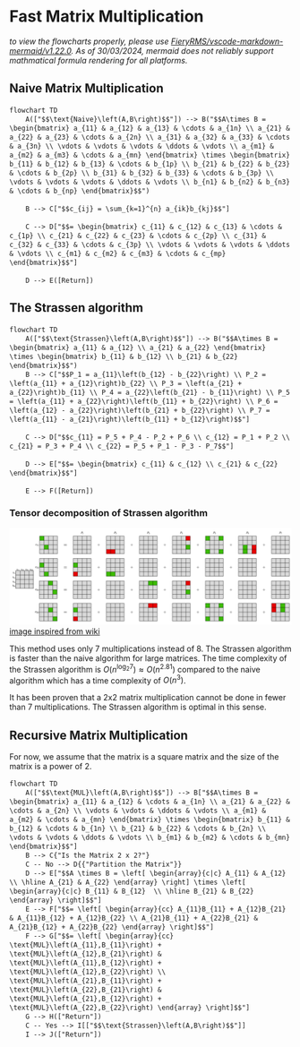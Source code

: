 # Fast Matrix Multiplication

_to view the flowcharts properly, please use [FieryRMS/vscode-markdown-mermaid/v1.22.0](https://github.com/FieryRMS/vscode-markdown-mermaid/releases/tag/v1.22.0). As of 30/03/2024, mermaid does not reliably support mathmatical formula rendering for all platforms._

## Naive Matrix Multiplication

```mermaid
flowchart TD
    A(["$$\text{Naive}\left(A,B\right)$$"]) --> B("$$A\times B = \begin{bmatrix} a_{11} & a_{12} & a_{13} & \cdots & a_{1n} \\ a_{21} & a_{22} & a_{23} & \cdots & a_{2n} \\ a_{31} & a_{32} & a_{33} & \cdots & a_{3n} \\ \vdots & \vdots & \vdots & \ddots & \vdots \\ a_{m1} & a_{m2} & a_{m3} & \cdots & a_{mn} \end{bmatrix} \times \begin{bmatrix} b_{11} & b_{12} & b_{13} & \cdots & b_{1p} \\ b_{21} & b_{22} & b_{23} & \cdots & b_{2p} \\ b_{31} & b_{32} & b_{33} & \cdots & b_{3p} \\ \vdots & \vdots & \vdots & \ddots & \vdots \\ b_{n1} & b_{n2} & b_{n3} & \cdots & b_{np} \end{bmatrix}$$")

    B --> C["$$c_{ij} = \sum_{k=1}^{n} a_{ik}b_{kj}$$"]

    C --> D["$$= \begin{bmatrix} c_{11} & c_{12} & c_{13} & \cdots & c_{1p} \\ c_{21} & c_{22} & c_{23} & \cdots & c_{2p} \\ c_{31} & c_{32} & c_{33} & \cdots & c_{3p} \\ \vdots & \vdots & \vdots & \ddots & \vdots \\ c_{m1} & c_{m2} & c_{m3} & \cdots & c_{mp} \end{bmatrix}$$"]

    D --> E([Return])
```

## The Strassen algorithm

```mermaid
flowchart TD
    A(["$$\text{Strassen}\left(A,B\right)$$"]) --> B("$$A\times B = \begin{bmatrix} a_{11} & a_{12} \\ a_{21} & a_{22} \end{bmatrix} \times \begin{bmatrix} b_{11} & b_{12} \\ b_{21} & b_{22} \end{bmatrix}$$")
    B --> C["$$P_1 = a_{11}\left(b_{12} - b_{22}\right) \\ P_2 = \left(a_{11} + a_{12}\right)b_{22} \\ P_3 = \left(a_{21} + a_{22}\right)b_{11} \\ P_4 = a_{22}\left(b_{21} - b_{11}\right) \\ P_5 = \left(a_{11} + a_{22}\right)\left(b_{11} + b_{22}\right) \\ P_6 = \left(a_{12} - a_{22}\right)\left(b_{21} + b_{22}\right) \\ P_7 = \left(a_{11} - a_{21}\right)\left(b_{11} + b_{12}\right)$$"]

    C --> D["$$c_{11} = P_5 + P_4 - P_2 + P_6 \\ c_{12} = P_1 + P_2 \\ c_{21} = P_3 + P_4 \\ c_{22} = P_5 + P_1 - P_3 - P_7$$"]

    D --> E["$$= \begin{bmatrix} c_{11} & c_{12} \\ c_{21} & c_{22} \end{bmatrix}$$"]

    E --> F([Return])
```

### Tensor decomposition of Strassen algorithm

![Tensor Decompostion Created on ](./assets/Figma_matrix_decomposition.png)
[image inspired from wiki](https://upload.wikimedia.org/wikipedia/commons/thumb/2/2e/Strassen_algorithm.svg/1200px-Strassen_algorithm.svg.png)

This method uses only 7 multiplications instead of 8. The Strassen algorithm is faster than the naive algorithm for large matrices. The time complexity of the Strassen algorithm is $O(n^{\log_2 7}) \approx O(n^{2.81})$ compared to the naive algorithm which has a time complexity of $O(n^3)$.

It has been proven that a 2x2 matrix multiplication cannot be done in fewer than 7 multiplications. The Strassen algorithm is optimal in this sense.

## Recursive Matrix Multiplication

For now, we assume that the matrix is a square matrix and the size of the matrix is a power of 2.

```mermaid
flowchart TD
    A(["$$\text{MUL}\left(A,B\right)$$"]) --> B["$$A\times B = \begin{bmatrix} a_{11} & a_{12} & \cdots & a_{1n} \\ a_{21} & a_{22} & \cdots & a_{2n} \\ \vdots & \vdots & \ddots & \vdots \\ a_{m1} & a_{m2} & \cdots & a_{mn} \end{bmatrix} \times \begin{bmatrix} b_{11} & b_{12} & \cdots & b_{1n} \\ b_{21} & b_{22} & \cdots & b_{2n} \\ \vdots & \vdots & \ddots & \vdots \\ b_{m1} & b_{m2} & \cdots & b_{mn} \end{bmatrix}$$"]
    B --> C{"Is the Matrix 2 x 2?"}
    C -- No --> D{{"Partition the Matrix"}}
    D --> E["$$A \times B = \left[ \begin{array}{c|c} A_{11} & A_{12}  \\ \hline A_{21} & A_{22} \end{array} \right] \times \left[ \begin{array}{c|c} B_{11} & B_{12}  \\ \hline B_{21} & B_{22} \end{array} \right]$$"]
    E --> F["$$= \left[ \begin{array}{cc} A_{11}B_{11} + A_{12}B_{21} & A_{11}B_{12} + A_{12}B_{22} \\ A_{21}B_{11} + A_{22}B_{21} & A_{21}B_{12} + A_{22}B_{22} \end{array} \right]$$"]
    F --> G["$$= \left[ \begin{array}{cc} \text{MUL}\left(A_{11},B_{11}\right) + \text{MUL}\left(A_{12},B_{21}\right) & \text{MUL}\left(A_{11},B_{12}\right) + \text{MUL}\left(A_{12},B_{22}\right) \\ \text{MUL}\left(A_{21},B_{11}\right) + \text{MUL}\left(A_{22},B_{21}\right) & \text{MUL}\left(A_{21},B_{12}\right) + \text{MUL}\left(A_{22},B_{22}\right) \end{array} \right]$$"]
    G --> H(["Return"])
    C -- Yes --> I[["$$\text{Strassen}\left(A,B\right)$$"]]
    I --> J(["Return"])
```
